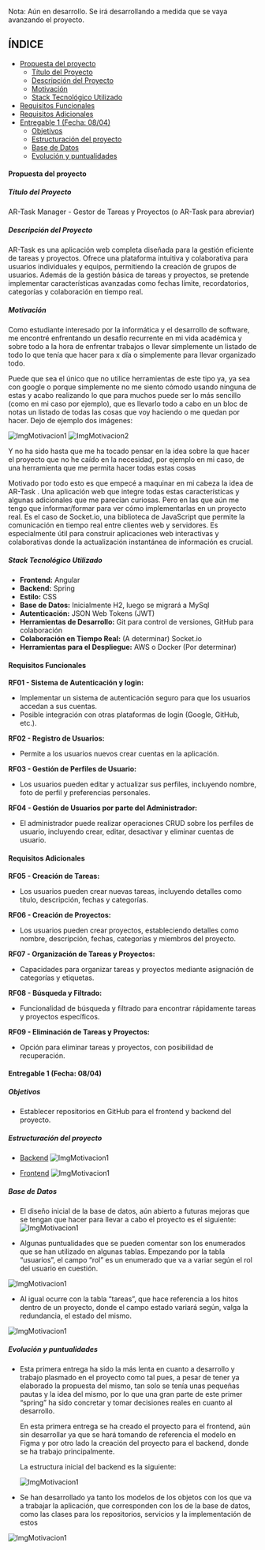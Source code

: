 Nota: Aún en desarrollo. Se irá desarrollando a medida que se vaya avanzando el proyecto.

## ÍNDICE

  - [Propuesta del proyecto](#propuesta-del-proyecto)
    - [Título del Proyecto](#título-del-proyecto)
    - [Descripción del Proyecto](#descripción-del-proyecto)
    - [Motivación](#motivación)
    - [Stack Tecnológico Utilizado](#stack-tecnológico-utilizado)
  - [Requisitos Funcionales](#requisitos-funcionales)
  - [Requisitos Adicionales](#requisitos-adicionales)
  - [Entregable 1 (Fecha: 08/04)](#entregable-1-fecha-0804)
    - [Objetivos](#objetivos)
    - [Estructuración del proyecto](#estructuración-del-proyecto)
    - [Base de Datos](#base-de-datos)
    - [Evolución y puntualidades](#evolución-y-puntualidades)

#### Propuesta del proyecto

##### Título del Proyecto

AR-Task Manager - Gestor de Tareas y Proyectos (o AR-Task para abreviar)

##### Descripción del Proyecto

AR-Task es una aplicación web completa diseñada para la gestión eficiente de tareas y proyectos. Ofrece una plataforma intuitiva y colaborativa para usuarios individuales y equipos, permitiendo la creación de grupos de usuarios. Además de la gestión básica de tareas y proyectos, se pretende implementar características avanzadas como fechas límite, recordatorios, categorías y colaboración en tiempo real.

##### Motivación

Como estudiante interesado por la informática y el desarrollo de software, me encontré enfrentando un desafío recurrente en mi vida académica y sobre todo a la hora de enfrentar trabajos o llevar simplemente un listado de todo lo que tenía que hacer para x día o simplemente para llevar organizado todo.

Puede que sea el único que no utilice herramientas de este tipo ya, ya sea con google o porque simplemente no me siento cómodo usando ninguna de estas y acabo realizando lo que para muchos puede ser lo más sencillo (como en mi caso por ejemplo), que es llevarlo todo a cabo en un bloc de notas un listado de todas las cosas que voy haciendo o me quedan por hacer. Dejo de ejemplo dos imágenes:

![ImgMotivacion1](/docs/images-readme/1.png)
![ImgMotivacion2](/docs/images-readme/2.png)

Y no ha sido hasta que me ha tocado pensar en la idea sobre la que hacer el proyecto que no he caído en la necesidad, por ejemplo en mi caso, de una herramienta que me permita hacer todas estas cosas

Motivado por todo esto es que empecé a maquinar en mi cabeza la idea de AR-Task . Una aplicación web que integre todas estas características y algunas adicionales que me parecían curiosas. Pero en las que aún me tengo que informar/formar para ver cómo implementarlas en un proyecto real. Es el caso de Socket.io, una biblioteca de JavaScript que permite la comunicación en tiempo real entre clientes web y servidores. Es especialmente útil para construir aplicaciones web interactivas y colaborativas donde la actualización instantánea de información es crucial.

##### Stack Tecnológico Utilizado

- **Frontend:** Angular
- **Backend:** Spring
- **Estilo:** CSS
- **Base de Datos:** Inicialmente H2, luego se migrará a MySql
- **Autenticación:** JSON Web Tokens (JWT)
- **Herramientas de Desarrollo:** Git para control de versiones, GitHub para colaboración
- **Colaboración en Tiempo Real:** (A determinar) Socket.io
- **Herramientas para el Despliegue:** AWS o Docker (Por determinar)

#### Requisitos Funcionales

**RF01 - Sistema de Autenticación y login:**

- Implementar un sistema de autenticación seguro para que los usuarios accedan a sus cuentas.
- Posible integración con otras plataformas de login (Google, GitHub, etc.).

**RF02 - Registro de Usuarios:**

- Permite a los usuarios nuevos crear cuentas en la aplicación.

**RF03 - Gestión de Perfiles de Usuario:**

- Los usuarios pueden editar y actualizar sus perfiles, incluyendo nombre, foto de perfil y preferencias personales.

**RF04 - Gestión de Usuarios por parte del Administrador:**

- El administrador puede realizar operaciones CRUD sobre los perfiles de usuario, incluyendo crear, editar, desactivar y eliminar cuentas de usuario.

#### Requisitos Adicionales

**RF05 - Creación de Tareas:**

- Los usuarios pueden crear nuevas tareas, incluyendo detalles como título, descripción, fechas y categorías.

**RF06 - Creación de Proyectos:**

- Los usuarios pueden crear proyectos, estableciendo detalles como nombre, descripción, fechas, categorías y miembros del proyecto.

**RF07 - Organización de Tareas y Proyectos:**

- Capacidades para organizar tareas y proyectos mediante asignación de categorías y etiquetas.

**RF08 - Búsqueda y Filtrado:**

- Funcionalidad de búsqueda y filtrado para encontrar rápidamente tareas y proyectos específicos.

**RF09 - Eliminación de Tareas y Proyectos:**

- Opción para eliminar tareas y proyectos, con posibilidad de recuperación.

#### Entregable 1 (Fecha: 08/04)

##### Objetivos

- Establecer repositorios en GitHub para el frontend y backend del proyecto.

##### Estructuración del proyecto

- [Backend](https://github.com/RicardoFgX/Proyecto-Final/tree/main/src-api)
![ImgMotivacion1](/docs/images-readme/3.png)

- [Frontend](https://github.com/RicardoFgX/Proyecto-Final/tree/main/src-frontend)
![ImgMotivacion1](/docs/images-readme/4.png)

##### Base de Datos

- El diseño inicial de la base de datos, aún abierto a futuras mejoras que se tengan que hacer para llevar a cabo el proyecto es el siguiente:
![ImgMotivacion1](/docs/images-readme/5.png)

- Algunas puntualidades que se pueden comentar son los enumerados que se han utilizado en algunas tablas. Empezando por la tabla “usuarios”, el campo “rol” es un enumerado que va a variar según el rol del usuario en cuestión.
  
![ImgMotivacion1](/docs/images-readme/6.png)

- Al igual ocurre con la tabla “tareas”, que hace referencia a los hitos dentro de un proyecto, donde el campo estado variará según, valga la redundancia, el estado del mismo.
  
![ImgMotivacion1](/docs/images-readme/7.png)

##### Evolución y puntualidades

- Esta primera entrega ha sido la más lenta en cuanto a desarrollo y trabajo plasmado en el proyecto como tal pues, a pesar de tener ya elaborado la propuesta del mismo, tan solo se tenía unas pequeñas pautas y la idea del mismo, por lo que una gran parte de este primer “spring” ha sido concretar y tomar decisiones reales en cuanto al desarrollo.

  En esta primera entrega se ha creado el proyecto para el frontend, aún sin desarrollar ya que se hará tomando de referencia el modelo en Figma y por otro lado la creación del proyecto para el backend, donde se ha trabajo principalmente.

  La estructura inicial del backend es la siguiente:

  ![ImgMotivacion1](/docs/images-readme/8.png)

- Se han desarrollado ya tanto los modelos de los objetos con los que va a trabajar la aplicación, que corresponden con los de la base de datos, como las clases para los repositorios, servicios y la implementación de estos

![ImgMotivacion1](/docs/images-readme/9.png)
